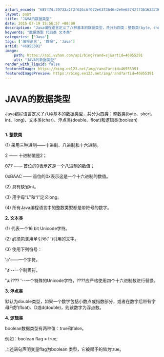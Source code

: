 ```yaml
---
arturl_encode: "687474:70733a2f2f626c6f672e6373646e2e6e65742f736163373631:2f61727469636c652f64657461696c732f3436393535333931"
layout: post
title: "JAVA的数据类型"
date: 2015-07-19 15:56:57 +08:00
description: "Java编程语言定义了八种基本的数据类型，共分为四类：整数类(byte、short、int、long"
keywords: "数据类型 代码类 文本类"
categories: ['Java']
tags: ['编程语言', '数据', 'Java']
artid: "46955391"
image:
    path: https://api.vvhan.com/api/bing?rand=sj&artid=46955391
    alt: "JAVA的数据类型"
render_with_liquid: false
featuredImage: https://bing.ee123.net/img/rand?artid=46955391
featuredImagePreview: https://bing.ee123.net/img/rand?artid=46955391
---
```


# JAVA的数据类型

Java编程语言定义了八种基本的数据类型，共分为四类：整数类(byte、short、int、long)、文本类(char)、浮点类(double、float)和逻辑类(boolean)

![]()

**1. 整数类**

(1) 采用三种进制——十进制、八进制和十六进制。

2 —— 十进制值是2；

077 —— 首位的0表示这是一个八进制的数值；

0xBAAC —— 首位的0x表示这是一个十六进制的数值。

(2) 具有缺省int。

(3) 用字母“L”和“l”定义long。

(4) 所有Java编程语言中的整数类型都是带符号的数字。

**2. 文本类**

(1) 代表一个16 bit Unicode字符。

(2) 必须包含用单引号(' ')引用的文字。

(3) 使用下列符号：

'a'——一个字符。

'\t'--一个制表符。

'\u???? '--一个特殊的Unicode字符，????应严格使用四个十六进制数进行替换。

**3. 浮点类**

默认为double类型，如果一个数字包括小数点或指数部分，或者在数字后带有字母F或f(float)、D或d(double)，则该数字为浮点数。

**4. 逻辑类**

boolean数据类型有两种值：true和false。

例如：boolean flag = true;

上述语句声明变量flag为boolean 类型，它被赋予的值为true。